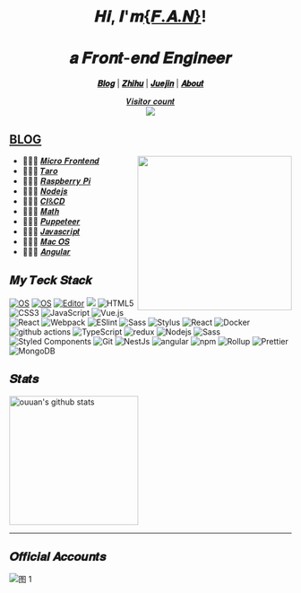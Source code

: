 
<h1 align="center">𝑯𝒊, 𝑰'𝒎<a href="https://alili.tech/">{𝑭.𝑨.𝑵}</a>!</h1>
<h1 align="center">𝒂 𝑭𝒓𝒐𝒏𝒕-𝒆𝒏𝒅 𝑬𝒏𝒈𝒊𝒏𝒆𝒆𝒓  </h1>


<p align="center">
  <strong><a href="https://alili.tech">𝑩𝒍𝒐𝒈</a></strong> |
  <strong><a href="https://www.zhihu.com/people/fantastics/posts">𝒁𝒉𝒊𝒉𝒖</a></strong> |
  <strong><a href="https://juejin.im/user/606586147454599">𝑱𝒖𝒆𝒋𝒊𝒏</a></strong>  |
  <strong><a href="https://alili.tech/about/">𝑨𝒃𝒐𝒖𝒕</a></strong>  
</p>
<a href="https://alili.tech"><p align="center">𝑽𝒊𝒔𝒊𝒕𝒐𝒓 𝒄𝒐𝒖𝒏𝒕<br> <img src="https://profile-counter.glitch.me/Fantasy9527/count.svg" /></a>

##  [BLOG](https://alili.tech)
<a href="https://alili.tech"><img src="https://media.giphy.com/media/SWoSkN6DxTszqIKEqv/giphy.gif" align="right" height="275" /></a>
- 👨🏻‍💻  [𝑴𝒊𝒄𝒓𝒐 𝑭𝒓𝒐𝒏𝒕𝒆𝒏𝒅](https://alili.tech/tags/microfrontend/)
- 👩🏻‍💻  [𝑻𝒂𝒓𝒐](https://alili.tech/tags/taro/)
- 👨🏻‍💻  [𝑹𝒂𝒔𝒑𝒃𝒆𝒓𝒓𝒚 𝑷𝒊](https://alili.tech/tags/raspberry-pi/)
- 👩🏻‍💻  [𝑵𝒐𝒅𝒆𝒋𝒔](https://alili.tech/tags/nodejs/)
- 👨🏻‍💻  [𝑪𝑰&𝑪𝑫](https://alili.tech/tags/%E6%8C%81%E7%BB%AD%E9%9B%86%E6%88%90/)
- 👩🏻‍💻  [𝑴𝒂𝒕𝒉](https://alili.tech/tags/%E6%95%B0%E5%AD%A6/)
- 👨🏻‍💻  [𝑷𝒖𝒑𝒑𝒆𝒕𝒆𝒆𝒓](https://alili.tech/tags/puppeteer/)
- 👩🏻‍💻  [𝑱𝒂𝒗𝒂𝒔𝒄𝒓𝒊𝒑𝒕](https://alili.tech/tags/javascript/)
- 👨🏻‍💻  [𝑴𝒂𝒄 𝑶𝑺](https://alili.tech/tags/mac/)
- 👩🏻‍💻  [𝑨𝒏𝒈𝒖𝒍𝒂𝒓](https://alili.tech/tags/angular/)


## 𝑴𝒚 𝑻𝒆𝒄𝒌 𝑺𝒕𝒂𝒄𝒌

[![OS](https://img.shields.io/badge/OS-macOS-informational?style=flat-square&logo=apple&logoColor=white&color=2bbc8a)](https://en.wikipedia.org/wiki/MacOS)
[![OS](https://img.shields.io/badge/OS-Linux-informational?style=flat-square&logo=linux&logoColor=white&color=2bbc8a)](https://en.wikipedia.org/wiki/Linux)
[![Editor](https://img.shields.io/badge/Editor-VSCode-informational?style=flat-square&logo=visual-studio-code&logoColor=white&color=2bbc8a)](https://code.visualstudio.com/)
[![      ](https://img.shields.io/badge/website-Alili-informational?style=flat-square&up_message=alili.tech&url=https%3a%2f%2falili.tech&color=2bbc8a)](https://alili.tech)
![HTML5](https://img.shields.io/badge/Code-HTML5-informational?style=flat-square&logo=html5&logoColor=white&color=2bbc8a)
![CSS3](https://img.shields.io/badge/Code-CSS3-informational?style=flat-square&logo=css3&logoColor=white&color=2bbc8a)
![JavaScript](https://img.shields.io/badge/Code-JavaScript-informational?style=flat-square&logo=javascript&logoColor=white&color=2bbc8a)
![Vue.js](https://img.shields.io/badge/Code-Vue.js-informational?style=flat-square&logo=Vue.js&logoColor=white&color=2bbc8a)
![React](https://img.shields.io/badge/Code-React-informational?style=flat-square&logo=react&logoColor=white&color=2bbc8a)
![Webpack](https://img.shields.io/badge/Code-Webpack-%232C3A42?style=flat-square&logo=webpack&logoColor=white&color=2bbc8a)
![ESlint](https://img.shields.io/badge/Code-ESLint-%234B32C3?style=flat-square&logo=eslint&logoColor=white&color=2bbc8a)
![Sass](https://img.shields.io/badge/Code-Sass-informational?style=flat-square&logo=sass&logoColor=white&color=2bbc8a)
![Stylus](https://img.shields.io/badge/Code-Stylu-informational?style=flat-square&logo=stylus&logoColor=white&color=2bbc8a)
<img alt="React" src="https://img.shields.io/badge/Code-React-informational?style=flat-square&logo=react&logoColor=white&color=2bbc8a" />
<img alt="Docker" src="https://img.shields.io/badge/Tools-Docker-informational?style=flat-square&logo=docker&&logoColor=white&color=2bbc8a" />
<img alt="github actions" src="https://img.shields.io/badge/Tools-Github_Actions-informational?style=flat-square&logo=github-actions&logoColor=white&color=2bbc8a" />
<img alt="TypeScript" src="https://img.shields.io/badge/Code-TypeScript-informational?style=flat-square&logo=typescript&logoColor=white&color=2bbc8a" />
<img alt="redux" src="https://img.shields.io/badge/Code-Redux-informational?style=flat-square&logo=redux&logoColor=white&color=2bbc8a" />
![Nodejs](https://img.shields.io/badge/Code-Nodejs-informational?style=flat-square&logo=Node.js&logoColor=white&color=2bbc8a)
<img alt="Sass" src="https://img.shields.io/badge/Code-Sass-informational?style=flat-square&logo=sass&logoColor=white&color=2bbc8a" />
<img alt="Styled Components" src="https://img.shields.io/badge/Code-Styled_Components-informational?style=flat-square&logo=styled-components&logoColor=white&color=2bbc8a" />
![Git](https://img.shields.io/badge/Tools-Git-informational?style=flat-square&logo=git&logoColor=%23ffffff&color=2bbc8a)
<img alt="NestJs" src="https://img.shields.io/badge/Code-NestJ-informational?style=flat-square&logo=nestjs&logoColor=white&color=2bbc8a" />
<img alt="angular" src="https://img.shields.io/badge/Code-Angular-informational?style=flat-square&logo=angular&logoColor=white&color=2bbc8a" />
<img alt="npm" src="https://img.shields.io/badge/Tools-NPM-informational?style=flat-square&logo=npm&logoColor=white&color=2bbc8a" />
<img alt="Rollup" src="https://img.shields.io/badge/Tools-Rollup-informational?style=flat-square&logo=rollup.js&logoColor=white&color=2bbc8a" />
<img alt="Prettier" src="https://img.shields.io/badge/Tools-Prettier-informational?style=flat-square&logo=prettier&logoColor=white&color=2bbc8a" />
<img alt="MongoDB" src="https://img.shields.io/badge/Tools-MongoDB-informational?style=flat-square&logo=mongodb&logoColor=white&color=2bbc8a" />


## 𝑺𝒕𝒂𝒕𝒔

<p align="left">

<img alt="ouuan's github stats" height='230' src="https://github-readme-stats.vercel.app/api/top-langs/?username=Fantasy9527">
</p>

****
## 𝑶𝒇𝒇𝒊𝒄𝒊𝒂𝒍 𝑨𝒄𝒄𝒐𝒖𝒏𝒕𝒔

![图 1](https://incomparable9527.coding.net/p/imageBed/d/imageBed/git/raw/master/e73110bce06db5cc2c08cf51551bd6093d5309560ac46ae02695959c80abec4e.png?tt=22)  


